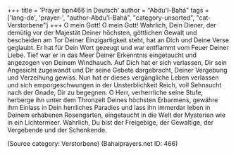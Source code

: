 +++
title = 'Prayer bpn466 in Deutsch'
author = "Abdu'l-Bahá"
tags = ['lang-de', 'prayer-', "author-Abdu'l-Bahá", "category-unsorted", "cat-Verstorbene"]
+++
O mein Gott! O mein Gott! Wahrlich, Dein Diener, der demütig vor der Majestät Deiner höchsten, göttlichen Gewalt und bescheiden am Tor Deiner Einzigartigkeit steht, hat an Dich und Deine Verse geglaubt. Er hat für Dein Wort gezeugt und war entflammt vom Feuer Deiner Liebe. Tief war er in das Meer Deiner Erkenntnis eingetaucht und angezogen von Deinem Windhauch. Auf Dich hat er sich verlassen, Dir sein Angesicht zugewandt und Dir seine Gebete dargebracht, Deiner Vergebung und Verzeihung gewiss. Nun hat er dieses vergängliche Leben verlassen und sich emporgeschwungen in der Unsterblichkeit Reich, voll Sehnsucht nach der Gnade, Dir zu begegnen.
O Herr, verherrliche seine Stufe, herberge ihn unter dem Thronzelt Deines höchsten Erbarmens, gewähre ihm Einlass in Dein herrliches Paradies und lass ihn immerdar leben in Deinem erhabenen Rosengarten, eingetaucht in die Welt der Mysterien wie in ein Lichtermeer.
Wahrlich, Du bist der Freigebige, der Gewaltige, der Vergebende und der Schenkende.

(Source category: Verstorbene)
(Bahaiprayers.net ID: 466)
